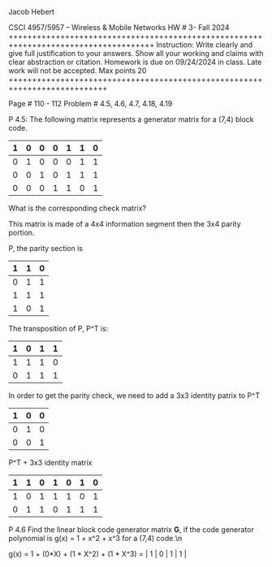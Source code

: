 Jacob Hebert

CSCI 4957/5957 – Wireless & Mobile Networks
HW # 3- Fall 2024
+++++++++++++++++++++++++++++++++++++++++++++++++++++++++++++++++++++++++++++++++++++
Instruction: Write clearly and give full justification to your answers. Show all your working and claims with clear abstraction or citation. Homework is due on 09/24/2024 in class. Late work will not be accepted.  Max points 20
+++++++++++++++++++++++++++++++++++++++++++++++++++++++++++++++++++++++++++

Page # 110 - 112
Problem # 4.5, 4.6, 4.7, 4.18, 4.19


P 4.5: The following matrix represents a generator matrix for a (7,4) block code.

| 1 | 0 | 0 | 0 | 1 | 1 | 0 |
|---|---|---|---|---|---|---|
| 0 | 1 | 0 | 0 | 0 | 1 | 1 |
| 0 | 0 | 1 | 0 | 1 | 1 | 1 |
| 0 | 0 | 0 | 1 | 1 | 0 | 1 |


What is the corresponding check matrix?

This matrix is made of a 4x4 information segment then the 3x4 parity portion.

P, the parity section is 

| 1 | 1 | 0 |
|---|---|---|
| 0 | 1 | 1 |
| 1 | 1 | 1 |
| 1 | 0 | 1 |

The transposition of P, P^T is:

| 1 | 0 | 1 | 1 |
|---|---|---|---|
| 1 | 1 | 1 | 0 |
| 0 | 1 | 1 | 1 |

In order to get the parity check, we need to add a 3x3 identity patrix to P^T

| 1 | 0 | 0 |
|---|---|---|
| 0 | 1 | 0 |
| 0 | 0 | 1 |

P^T + 3x3 identity matrix

| 1 | 1 | 0 | 1 | 0 | 1 | 0 |
|---|---|---|---|---|---|---|
| 1 | 0 | 1 | 1 | 1 | 0 | 1 |
| 0 | 1 | 1 | 0 | 1 | 1 | 1 |



P 4.6 Find the linear block code generator matrix **G**, if the code generator polynomial is g(x) = 1 + x^2 + x^3 for a (7,4) code.\n


g(x) = 1 + (0*X) + (1 * X^2) + (1 * X^3) = | 1 | 0 | 1 | 1 |